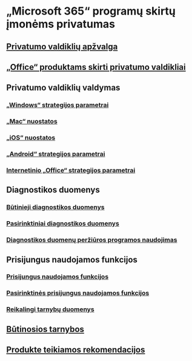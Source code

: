 # „Microsoft 365“ programų skirtų įmonėms privatumas

## [Privatumo valdiklių apžvalga](overview-privacy-controls.md)
## [„Office“ produktams skirti privatumo valdikliai](products-versions-privacy-controls.md)

## Privatumo valdiklių valdymas
### [„Windows“ strategijos parametrai](manage-privacy-controls.md)
### [„Mac“ nuostatos](mac-privacy-preferences.md)
### [„iOS“ nuostatos](ios-privacy-preferences.md)
### [„Android“ strategijos parametrai](android-privacy-controls.md)
### [Internetinio „Office“ strategijos parametrai](office-web-privacy-controls.md)

## Diagnostikos duomenys
### [Būtinieji diagnostikos duomenys](required-diagnostic-data.md)
### [Pasirinktiniai diagnostikos duomenys](optional-diagnostic-data.md)
### [Diagnostikos duomenų peržiūros programos naudojimas](https://support.microsoft.com/office/cf761ce9-d805-4c60-a339-4e07f3182855)

## Prisijungus naudojamos funkcijos
### [Prisijungus naudojamos funkcijos](connected-experiences.md)
### [Pasirinktinės prisijungus naudojamos funkcijos](optional-connected-experiences.md)
### [Reikalingi tarnybų duomenys](required-service-data.md)

## [Būtinosios tarnybos](essential-services.md)
## [Produkte teikiamos rekomendacijos](in-product-recommendations.md)